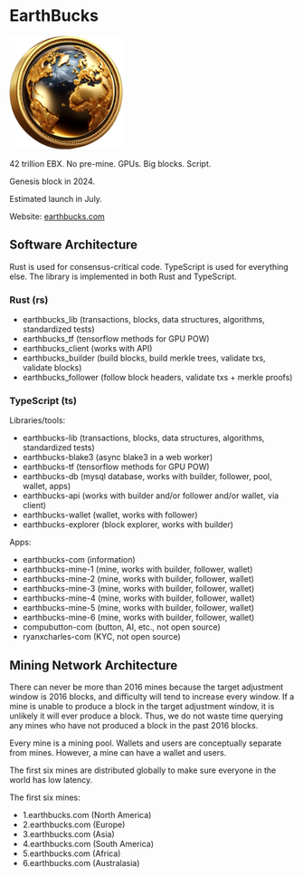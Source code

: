 # EarthBucks

<img src="./earthbucks-coin.png" width="200" height="200">

42 trillion EBX. No pre-mine. GPUs. Big blocks. Script.

Genesis block in 2024.

Estimated launch in July.

Website: [earthbucks.com](https://earthbucks.com)

## Software Architecture

Rust is used for consensus-critical code. TypeScript is used for everything
else. The library is implemented in both Rust and TypeScript.

### Rust (rs)

- earthbucks_lib (transactions, blocks, data structures, algorithms, standardized tests)
- earthbucks_tf (tensorflow methods for GPU POW)
- earthbucks_client (works with API)
- earthbucks_builder (build blocks, build merkle trees, validate txs, validate blocks)
- earthbucks_follower (follow block headers, validate txs + merkle proofs)

### TypeScript (ts)

Libraries/tools:

- earthbucks-lib (transactions, blocks, data structures, algorithms, standardized tests)
- earthbucks-blake3 (async blake3 in a web worker)
- earthbucks-tf (tensorflow methods for GPU POW)
- earthbucks-db (mysql database, works with builder, follower, pool, wallet, apps)
- earthbucks-api (works with builder and/or follower and/or wallet, via client)
- earthbucks-wallet (wallet, works with follower)
- earthbucks-explorer (block explorer, works with builder)

Apps:

- earthbucks-com (information)
- earthbucks-mine-1 (mine, works with builder, follower, wallet)
- earthbucks-mine-2 (mine, works with builder, follower, wallet)
- earthbucks-mine-3 (mine, works with builder, follower, wallet)
- earthbucks-mine-4 (mine, works with builder, follower, wallet)
- earthbucks-mine-5 (mine, works with builder, follower, wallet)
- earthbucks-mine-6 (mine, works with builder, follower, wallet)
- compubutton-com (button, AI, etc., not open source)
- ryanxcharles-com (KYC, not open source)

## Mining Network Architecture

There can never be more than 2016 mines because the target adjustment window is
2016 blocks, and difficulty will tend to increase every window. If a mine is
unable to produce a block in the target adjustment window, it is unlikely it
will ever produce a block. Thus, we do not waste time querying any mines who
have not produced a block in the past 2016 blocks.

Every mine is a mining pool. Wallets and users are conceptually separate from
mines. However, a mine can have a wallet and users.

The first six mines are distributed globally to make sure everyone in the world
has low latency.

The first six mines:
- 1.earthbucks.com (North America)
- 2.earthbucks.com (Europe)
- 3.earthbucks.com (Asia)
- 4.earthbucks.com (South America)
- 5.earthbucks.com (Africa)
- 6.earthbucks.com (Australasia)